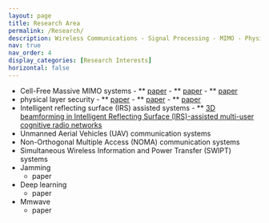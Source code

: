 ```yaml
---
layout: page
title: Research Area
permalink: /Research/
description: Wireless Communications - Signal Processing - MIMO - Physical Layer Security
nav: true
nav_order: 4
display_categories: [Research Interests]
horizontal: false
---
```



- Cell-Free Massive MIMO systems
      - ** [paper](https://ieeexplore.ieee.org/abstract/document/10012721)
      - ** [paper](https://ieeexplore.ieee.org/abstract/document/10177930)
      - ** [paper](https://ieeexplore.ieee.org/abstract/document/9345873)
- physical layer security
      - ** [paper](https://ieeexplore.ieee.org/abstract/document/10032287/)
      - ** [paper](https://www.sciencedirect.com/science/article/abs/pii/S1874490721001737)
      - ** [paper](https://link.springer.com/article/10.1007/s11277-016-3865-9)
- Intelligent reflecting surface (IRS) assisted systems
       - ** [3D beamforming in Intelligent Reflecting Surface (IRS)-assisted multi-user cognitive radio networks](https://www.sciencedirect.com/science/article/abs/pii/S1874490722002282)
- Unmanned Aerial Vehicles (UAV) communication systems
- Non-Orthogonal Multiple Access (NOMA) communication systems
- Simultaneous Wireless Information and Power Transfer (SWIPT) systems
- Jamming
     - paper
- Deep learning
     - paper
- Mmwave
    - paper
